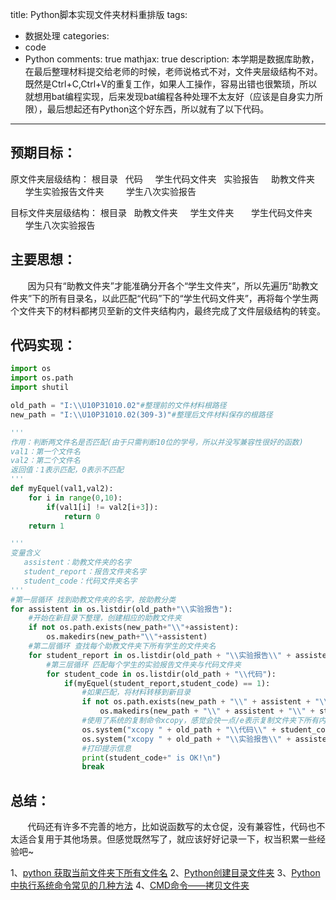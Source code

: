title: Python脚本实现文件夹材料重排版
tags:
- 数据处理
categories:
- code
- Python
comments: true
mathjax: true
description: 本学期是数据库助教，在最后整理材料提交给老师的时候，老师说格式不对，文件夹层级结构不对。既然是Ctrl+C,Ctrl+V的重复工作，如果人工操作，容易出错也很繁琐，所以就想用bat编程实现，后来发现bat编程各种处理不太友好（应该是自身实力所限），最后想起还有Python这个好东西，所以就有了以下代码。
---

## **预期目标：** ##

原文件夹层级结构：
根目录
&nbsp;&nbsp;代码
&nbsp;&nbsp;&nbsp;&nbsp;学生代码文件夹
&nbsp;&nbsp;实验报告
&nbsp;&nbsp;&nbsp;&nbsp;助教文件夹
&nbsp;&nbsp;&nbsp;&nbsp;&nbsp;&nbsp;学生实验报告文件夹
&nbsp;&nbsp;&nbsp;&nbsp;&nbsp;&nbsp;&nbsp;&nbsp;学生八次实验报告

目标文件夹层级结构：
根目录
&nbsp;&nbsp;助教文件夹
&nbsp;&nbsp;&nbsp;&nbsp;学生文件夹
&nbsp;&nbsp;&nbsp;&nbsp;&nbsp;&nbsp;学生代码文件夹
&nbsp;&nbsp;&nbsp;&nbsp;&nbsp;&nbsp;学生八次实验报告


## **主要思想：** ##

&nbsp;&nbsp;&nbsp;&nbsp;&nbsp;&nbsp;&nbsp;因为只有“助教文件夹”才能准确分开各个“学生文件夹”，所以先遍历“助教文件夹”下的所有目录名，以此匹配“代码”下的“学生代码文件夹”，再将每个学生两个文件夹下的材料都拷贝至新的文件夹结构内，最终完成了文件层级结构的转变。


## **代码实现：** ##

```Python
import os
import os.path
import shutil

old_path = "I:\\U10P31010.02"#整理前的文件材料根路径
new_path = "I:\\U10P31010.02(309-3)"#整理后文件材料保存的根路径

'''
作用：判断两文件名是否匹配(由于只需判断10位的学号，所以并没写兼容性很好的函数)
val1：第一个文件名
val2：第二个文件名
返回值：1表示匹配，0表示不匹配
'''
def myEquel(val1,val2):
    for i in range(0,10):
        if(val1[i] != val2[i+3]):
            return 0
    return 1

'''
变量含义
   assistent：助教文件夹的名字
   student_report：报告文件夹名字
   student_code：代码文件夹名字
'''
#第一层循环 找到助教文件夹的名字，按助教分类
for assistent in os.listdir(old_path+"\\实验报告"):
    #开始在新目录下整理，创建相应的助教文件夹
    if not os.path.exists(new_path+"\\"+assistent):
        os.makedirs(new_path+"\\"+assistent)
    #第二层循环 查找每个助教文件夹下所有学生的文件夹名
    for student_report in os.listdir(old_path + "\\实验报告\\" + assistent):
        #第三层循环 匹配每个学生的实验报告文件夹与代码文件夹
        for student_code in os.listdir(old_path + "\\代码"):
            if(myEquel(student_report,student_code) == 1):
                #如果匹配，将材料转移到新目录
                if not os.path.exists(new_path + "\\" + assistent + "\\" + student_code + "\\代码"):
                    os.makedirs(new_path + "\\" + assistent + "\\" + student_code + "\\代码")
                #使用了系统的复制命令xcopy，感觉会快一点/e表示复制文件夹下所有内容 /y表示若重复可覆盖 “> G:\\log.txt 2>&1”是为了屏蔽系统命令的提示信息
                os.system("xcopy " + old_path + "\\代码\\" + student_code + " " + new_path + "\\" + assistent + "\\" + student_code + "\\代码 /e /y > G:\\log.txt 2>&1")
                os.system("xcopy " + old_path + "\\实验报告\\" + assistent +"\\" + student_report + " " + new_path + "\\" + assistent + "\\" + student_code + " /e /y > G:\\log.txt 2>&1")
                #打印提示信息
                print(student_code+" is OK!\n")
                break

```

## **总结：** ##

&nbsp;&nbsp;&nbsp;&nbsp;&nbsp;&nbsp;&nbsp;代码还有许多不完善的地方，比如说函数写的太仓促，没有兼容性，代码也不太适合复用于其他场景。但感觉既然写了，就应该好好记录一下，权当积累一些经验吧~



1、[python 获取当前文件夹下所有文件名](https://www.cnblogs.com/strongYaYa/p/7200357.html)
2、[Python创建目录文件夹](https://www.cnblogs.com/monsteryang/p/6574550.html)
3、[Python中执行系统命令常见的几种方法](https://www.cnblogs.com/zflibra/p/4180796.html)
4、[CMD命令——拷贝文件夹](https://blog.csdn.net/victoriaw/article/details/65446791)
